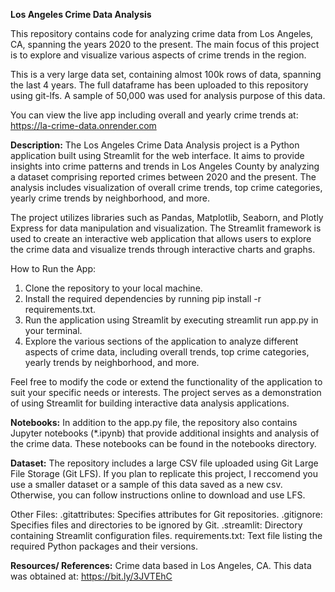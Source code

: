**Los Angeles Crime Data Analysis**

This repository contains code for analyzing crime data from Los Angeles, CA, spanning the years 2020 to the present. The main focus of this project is to explore and visualize various aspects of crime trends in the region.

This is a very large data set, containing almost 100k rows of data, spanning the last 4 years.
The full dataframe has been uploaded to this repository using git-lfs. 
A sample of 50,000 was used for analysis purpose of this data. 

You can view the live app including overall and yearly crime trends at: https://la-crime-data.onrender.com

**Description:** The Los Angeles Crime Data Analysis project is a Python application built using Streamlit for the web interface. It aims to provide insights into crime patterns and trends in Los Angeles County by analyzing a dataset comprising reported crimes between 2020 and the present. The analysis includes visualization of overall crime trends, top crime categories, yearly crime trends by neighborhood, and more.

The project utilizes libraries such as Pandas, Matplotlib, Seaborn, and Plotly Express for data manipulation and visualization. The Streamlit framework is used to create an interactive web application that allows users to explore the crime data and visualize trends through interactive charts and graphs.
<br>

How to Run the App: 

1. Clone the repository to your local machine.
2. Install the required dependencies by running pip install -r requirements.txt.
3. Run the application using Streamlit by executing streamlit run app.py in your terminal.
4. Explore the various sections of the application to analyze different aspects of crime data, including overall trends, top crime categories, yearly trends by neighborhood, and more.

Feel free to modify the code or extend the functionality of the application to suit your specific needs or interests. The project serves as a demonstration of using Streamlit for building interactive data analysis applications.
<br>

**Notebooks:** In addition to the app.py file, the repository also contains Jupyter notebooks (*.ipynb) that provide additional insights and analysis of the crime data. These notebooks can be found in the notebooks directory.

**Dataset:** The repository includes a large CSV file uploaded using Git Large File Storage (Git LFS). If you plan to replicate this project, I reccomend you use a smaller dataset or a sample of this data saved as a new csv. Otherwise, you can follow instructions online to download and use LFS. 

Other Files:
.gitattributes: Specifies attributes for Git repositories.
.gitignore: Specifies files and directories to be ignored by Git.
.streamlit: Directory containing Streamlit configuration files.
requirements.txt: Text file listing the required Python packages and their versions.


**Resources/ References:**
Crime data based in Los Angeles, CA. 
This data was obtained at: https://bit.ly/3JVTEhC
